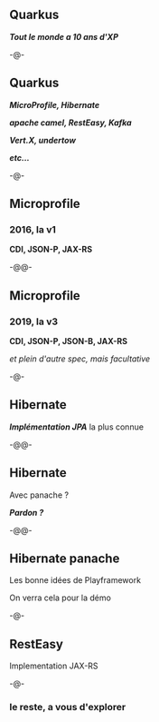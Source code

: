 
## Quarkus

***Tout le monde a 10 ans d'XP***

-@-

## Quarkus

***MicroProfile, Hibernate***<!-- .element class="fragment" -->

***apache camel, RestEasy, Kafka***<!-- .element class="fragment" -->

***Vert.X, undertow***<!-- .element class="fragment" -->

***etc...***<!-- .element class="fragment" -->

-@-

## Microprofile

### 2016, la v1<!-- .element class="fragment"-->

**CDI, JSON-P, JAX-RS**<!-- .element class="fragment"-->

-@@-

## Microprofile

### 2019, la v3

**CDI, JSON-P, JSON-B, JAX-RS**

*et plein d'autre spec, mais facultative*

-@-

## Hibernate

***Implémentation JPA***
la plus connue

-@@-

## Hibernate

Avec panache ?

***Pardon ?***<!-- .element class="fragment" -->

-@@-

## Hibernate panache

Les bonne idées de Playframework

On verra cela pour la démo<!-- .element class="fragment" -->

-@-

## RestEasy

Implementation JAX-RS

-@-

### le reste, a vous d'explorer
